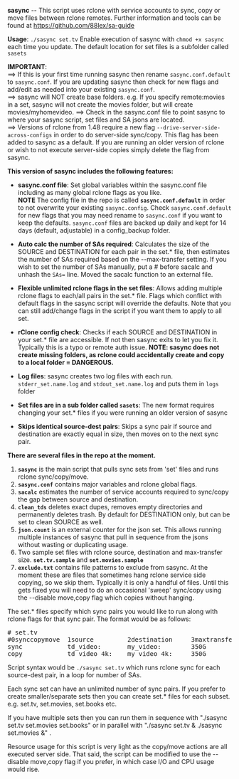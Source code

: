 **sasync** -- This script uses rclone with service accounts to sync, copy or move files between rclone remotes. 
Further information and tools can be found  at https://github.com/88lex/sa-guide

**Usage**:  `./sasync set.tv` Enable execution of sasync with `chmod +x sasync` each time you update. The default location for set files is a subfolder called `sasets`    

**IMPORTANT**:   
==>  If this is your first time running sasync then rename `sasync.conf.default` to `sasync.conf`. If you are updating sasync then check for new 
flags and add/edit as needed into your existing `sasync.conf`.   
==>  sasync will NOT create base folders. e.g. If you specify remote:movies in a set, sasync will not create the movies folder, but will create movies/myhomevideo.
==>  Check in the sasync.conf file to point sasync to where your sasync script, set files and SA jsons are located.    
==>  Versions of rclone from 1.48 require a new flag `--drive-server-side-across-configs` in order to do server-side sync/copy. This flag has been
added to sasync as a default. If you are running an older version of rclone or wish to not execute server-side copies simply delete the flag from sasync.  

**This version of sasync includes the following features:**


*  **sasync.conf file**:  Set global variables within the sasync.conf file including as many global rclone flags as you like.    
**NOTE** The config file in the repo is called **`sasync.conf.default`** in order to not overwrite your existing `sasync.config`.
Check `sasync.conf.default` for new flags that you may need rename to `sasync.conf` if you want to keep the defaults. `sasync.conf` files are backed up
daily and kept for 14 days (default, adjustable) in a config_backup folder.

*  **Auto calc the number of SAs required**:  Calculates the size of the SOURCE and DESTINATION for each pair in the set.* file, then estimates the number 
of SAs required based on the --max-transfer setting. If you wish to set the number of SAs manually, put a # before sacalc and unhash the `SAs=` line. 
Moved the sacalc function to an external file.

*  **Flexible unlimited rclone flags in the set files**:  Allows adding multiple rclone flags to each/all pairs in the set.* file. Flags which conflict with 
default flags in the sasync script will override the defaults. Note that you can still add/change flags in the script if you want them to apply to all set.

*  **rClone config check**:  Checks if each SOURCE and DESTINATION in your set.* file are accessible. If not then sasync exits to let you fix it.
Typically this is a typo or remote auth issue. 
**NOTE: sasync does not create missing folders, as rclone could accidentally create and copy to a local folder = DANGEROUS.**

*  **Log files**:  sasync creates two log files with each run. `stderr_set.name.log` and `stdout_set.name.log` and puts them in `logs` folder

*  **Set files are in a sub folder called `sasets`**:  The new format requires changing your set.* files if you were running an older version of sasync 

*  **Skips identical source-dest pairs**:  Skips a sync pair if source and destination are exactly equal in size, then moves on to the next sync pair.

**There are several files in the repo at the moment.**
1. **`sasync`** is the main script that pulls sync sets from 'set' files and runs rclone sync/copy/move.
2. **`sasync.conf`** contains major variables and rclone global flags.
3. **`sacalc`** estimates the number of service accounts required to sync/copy the gap between source and destination.
4. **`clean_tds`** deletes exact dupes, removes empty directories and permanently deletes trash. By default for DESTINATION only, 
but can be set to clean SOURCE as well.
5. **`json.count`** is an external counter for the json set. This allows running multiple instances of sasync that pull in 
sequence from the jsons without wasting or duplicating usage.
6. Two sample set files with rclone source, destination and max-transfer size. **`set.tv.sample`** and **`set.movies.sample`**
7. **`exclude.txt`** contains file patterns to exclude from sasync. At the moment these are files that sometimes hang rclone 
service side copying, so we skip them. Typically it is only a handful of files. Until this gets fixed you will need to do an 
occasional 'sweep' sync/copy using the --disable move,copy flag which copies without hanging.


The set.* files specify which sync pairs you would like to run along with rclone flags for that sync pair. The format would be as follows:
<pre>
# set.tv
#0synccopymove  1source         2destination     3maxtransfer  4rcloneflags
sync            td_video:       my_video:        350G          --dry-run
copy            td_video_4k:    my_video_4k:     350G          --dry-run --no-traverse
</pre>

Script syntax would be `./sasync set.tv` which runs rclone sync for each source-dest pair, in a loop for number of SAs.

Each sync set can have an unlimited number of sync pairs. If you prefer to create smaller/separate sets then you can create set.* files
for each subset. e.g. set.tv, set.movies, set.books etc.

If you have multiple sets then you can run them in sequence with "./sasync set.tv set.movies set.books" or in parallel with
"./sasync set.tv & ./sasync set.movies &" .


Resource usage for this script is very light as the copy/move actions are all executed server side. That said, the script can be modified to use the
--disable move,copy flag if you prefer, in which case I/O and CPU usage would rise.


